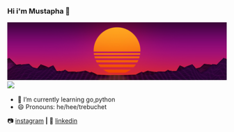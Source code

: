 ### Hi i'm Mustapha 👋
[![bg][banner]][linkedin]
![](https://vistr.dev/badge?repo=MustaphaAlioglou.MustaphaAlioglou)
- 🌱 I’m currently learning go,python
- 😄 Pronouns: he/hee/trebuchet



📷 [instagram][instagram] **|** 
👔 [linkedin][linkedin]

[banner]: https://raw.githubusercontent.com/MustaphaAlioglou/MustaphaAlioglou/master/Sun.jpg
[instagram]: https://www.instagram.com/mustapha_sz/
[linkedin]: https://www.linkedin.com/in/mustapha-alioglou/
